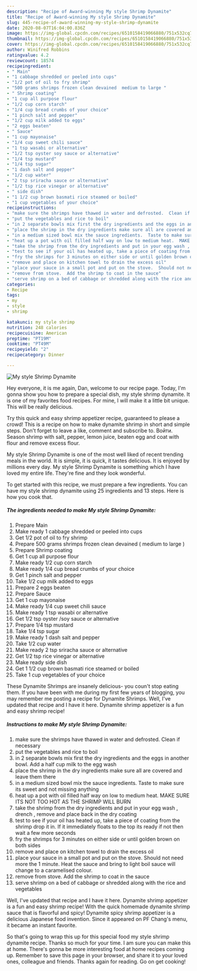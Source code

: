 ```yaml
---
description: "Recipe of Award-winning My style Shrimp Dynamite"
title: "Recipe of Award-winning My style Shrimp Dynamite"
slug: 445-recipe-of-award-winning-my-style-shrimp-dynamite
date: 2020-08-07T16:04:00.836Z
image: https://img-global.cpcdn.com/recipes/6510158419066880/751x532cq70/my-style-shrimp-dynamite-recipe-main-photo.jpg
thumbnail: https://img-global.cpcdn.com/recipes/6510158419066880/751x532cq70/my-style-shrimp-dynamite-recipe-main-photo.jpg
cover: https://img-global.cpcdn.com/recipes/6510158419066880/751x532cq70/my-style-shrimp-dynamite-recipe-main-photo.jpg
author: Winifred Robbins
ratingvalue: 4.2
reviewcount: 18574
recipeingredient:
- " Main"
- "1 cabbage shredded or peeled into cups"
- "1/2 pot of oil to fry shrimp"
- "500 grams shrimps frozen clean devained  medium to large "
- " Shrimp coating"
- "1 cup all purpose flour"
- "1/2 cup corn starch"
- "1/4 cup bread crumbs of your choice"
- "1 pinch salt and pepper"
- "1/2 cup milk added to eggs"
- "2 eggs beaten"
- " Sauce"
- "1 cup mayonaise"
- "1/4 cup sweet chili sauce"
- "1 tsp wasabi or alternative"
- "1/2 tsp oyster soy sauce or alternative"
- "1/4 tsp mustard"
- "1/4 tsp sugar"
- "1 dash salt and pepper"
- "1/2 cup water"
- "2 tsp sriracha sauce or alternative"
- "1/2 tsp rice vinegar or alternative"
- " side dish"
- "1 1/2 cup brown basmati rice steamed or boiled"
- "1 cup vegetables of your choice"
recipeinstructions:
- "make sure the shrimps have thawed in water and defrosted.  Clean if necessary"
- "put the vegetables and rice to boil"
- "in 2 separate bowls mix first the dry ingredients and the eggs in another bowl.  Add a half cup milk to the egg wash"
- "place the shrimp in the dry ingredients make sure all are covered and leave them there"
- "in a medium sized bowl mix the sauce ingredients.  Taste to make sure its sweet and not missing anything"
- "heat up a pot with oil filled half way on low to medium heat.  MAKE SURE ITS NOT TOO HOT AS THE SHRIMP WILL BURN"
- "take the shrimp from the dry ingredients and put in your egg wash , drench , remove and place back in the dry coating"
- "test to see if your oil has heated up, take a piece of coating from the shrimp drop it in.  If it immediately floats to the top its ready if not then wait a few more seconds"
- "fry the shrimps for 3 minutes on either side or until golden brown on both sides"
- "remove and place on kitchen towel to drain the excess oil"
- "place your sauce in a small pot and put on the stove.  Should not need more the  1 minute.  Heat the sauce and bring to light boil sauce will change to a caramelised colour."
- "remove from stove.  Add the shrimp to coat in the sauce"
- "serve shrimp on a bed of cabbage or shredded along with the rice and vegetables"
categories:
- Recipe
tags:
- my
- style
- shrimp

katakunci: my style shrimp 
nutrition: 248 calories
recipecuisine: American
preptime: "PT19M"
cooktime: "PT49M"
recipeyield: "2"
recipecategory: Dinner

---
```



![My style Shrimp Dynamite](https://img-global.cpcdn.com/recipes/6510158419066880/751x532cq70/my-style-shrimp-dynamite-recipe-main-photo.jpg)

Hey everyone, it is me again, Dan, welcome to our recipe page. Today, I'm gonna show you how to prepare a special dish, my style shrimp dynamite. It is one of my favorites food recipes. For mine, I will make it a little bit unique. This will be really delicious.

Try this quick and easy shrimp appetizer recipe, guaranteed to please a crowd! This is a recipe on how to make dynamite shrimp in short and simple steps. Don&#39;t forget to leave a like, comment and subscribe to. Войти. Season shrimp with salt, pepper, lemon juice, beaten egg and coat with flour and remove excess flour.

My style Shrimp Dynamite is one of the most well liked of recent trending meals in the world. It is simple, it is quick, it tastes delicious. It is enjoyed by millions every day. My style Shrimp Dynamite is something which I have loved my entire life. They're fine and they look wonderful.


To get started with this recipe, we must prepare a few ingredients. You can have my style shrimp dynamite using 25 ingredients and 13 steps. Here is how you cook that.

<!--inarticleads1-->

##### The ingredients needed to make My style Shrimp Dynamite:

1. Prepare  Main
1. Make ready 1 cabbage shredded or peeled into cups
1. Get 1/2 pot of oil to fry shrimp
1. Prepare 500 grams shrimps frozen clean devained ( medium to large )
1. Prepare  Shrimp coating
1. Get 1 cup all purpose flour
1. Make ready 1/2 cup corn starch
1. Make ready 1/4 cup bread crumbs of your choice
1. Get 1 pinch salt and pepper
1. Take 1/2 cup milk added to eggs
1. Prepare 2 eggs beaten
1. Prepare  Sauce
1. Get 1 cup mayonaise
1. Make ready 1/4 cup sweet chili sauce
1. Make ready 1 tsp wasabi or alternative
1. Get 1/2 tsp oyster /soy sauce or alternative
1. Prepare 1/4 tsp mustard
1. Take 1/4 tsp sugar
1. Make ready 1 dash salt and pepper
1. Take 1/2 cup water
1. Make ready 2 tsp sriracha sauce or alternative
1. Get 1/2 tsp rice vinegar or alternative
1. Make ready  side dish
1. Get 1 1/2 cup brown basmati rice steamed or boiled
1. Take 1 cup vegetables of your choice


These Dynamite Shrimps are insanely delicious- you coun&#39;t stop eating them. If you have been with me during my first few years of blogging, you may remember me posting a recipe for Dynamite Shrimps. Well, I&#39;ve updated that recipe and I have it here. Dynamite shrimp appetizer is a fun and easy shrimp recipe! 

<!--inarticleads2-->

##### Instructions to make My style Shrimp Dynamite:

1. make sure the shrimps have thawed in water and defrosted.  Clean if necessary
1. put the vegetables and rice to boil
1. in 2 separate bowls mix first the dry ingredients and the eggs in another bowl.  Add a half cup milk to the egg wash
1. place the shrimp in the dry ingredients make sure all are covered and leave them there
1. in a medium sized bowl mix the sauce ingredients.  Taste to make sure its sweet and not missing anything
1. heat up a pot with oil filled half way on low to medium heat.  MAKE SURE ITS NOT TOO HOT AS THE SHRIMP WILL BURN
1. take the shrimp from the dry ingredients and put in your egg wash , drench , remove and place back in the dry coating
1. test to see if your oil has heated up, take a piece of coating from the shrimp drop it in.  If it immediately floats to the top its ready if not then wait a few more seconds
1. fry the shrimps for 3 minutes on either side or until golden brown on both sides
1. remove and place on kitchen towel to drain the excess oil
1. place your sauce in a small pot and put on the stove.  Should not need more the  1 minute.  Heat the sauce and bring to light boil sauce will change to a caramelised colour.
1. remove from stove.  Add the shrimp to coat in the sauce
1. serve shrimp on a bed of cabbage or shredded along with the rice and vegetables


Well, I&#39;ve updated that recipe and I have it here. Dynamite shrimp appetizer is a fun and easy shrimp recipe! With the quick homemade dynamite shrimp sauce that is flavorful and spicy! Dynamite spicy shrimp appetizer is a delicious Japanese food invention. Since it appeared on PF Chang&#39;s menu, it became an instant favorite. 

So that's going to wrap this up for this special food my style shrimp dynamite recipe. Thanks so much for your time. I am sure you can make this at home. There's gonna be more interesting food at home recipes coming up. Remember to save this page in your browser, and share it to your loved ones, colleague and friends. Thanks again for reading. Go on get cooking!
